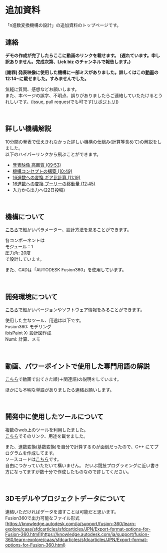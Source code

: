 # 追加資料
「n進数変換機構の設計」の追加資料のトップページです。


## 連絡
**デモの作成が完了したらここに動画のリンクを載せます。 (遅れています。申し訳ありません。完成次第、Lick biz のチャンネルで報告します。)**

**[謝罪] 発表映像に使用した機構に一部ミスがありました。詳しくはこの[動画](https://youtu.be/g-iwI_A3a5w)の12:14~に載せました。すみませんでした。**

気軽に質問、感想などお願いします。  
また、本ページの誤字、不明点、誤りがありましたらご連絡していたたけるとうれしいです。(issue, pull requestでも可です[[リポジトリ](https://github.com/2357or/additional-resources)])


<br>


## 詳しい機構解説
10分間の発表で伝えきれなかった詳しい機構の仕組み(計算等含めて)の解説をしました。  
以下のハイパーリンクから飛ぶことができます。  
- [発表映像 高画質  (09:53)](https://youtu.be/FI3c_mOsdIg)
- [機構コンセプトの構築  (10:49)](https://youtu.be/TlpKPEhMsRQ)
- [16進数への変換 ギア比計算  (11:19)](https://youtu.be/Ds27-iqx3fo)
- [16進数への変換 プーリーの移動量  (12:45)](https://youtu.be/g-iwI_A3a5w)
- 入力から出力へ(22日投稿)
<br>


## 機構について
[こちら](/components.md)で細かいパラメーター、設計方法を見ることができます。

各コンポーネントは  
モジュール：1  
圧力角: 20度  
で設計しています。

また、CADは「AUTODESK Fusion360」を使用しています。


<br>


## 開発環境について
[こちら](/environment.md)で細かいバージョンやソフトウェア情報をみることができます。

使用した主なツール、用途は以下です。  
Fusion360: モデリング  
ibisPaint X: 設計図作成  
Numi: 計算、メモ


<br>


## 動画、パワーポイントで使用した専門用語の解説
[こちら](/word_def.md)で動画で出てきた順(＋関連語)の説明をしています。

ほかにも不明な単語がありましたら連絡お願いします。


<br>


## 開発中に使用したツールについて
複数のweb上のツールを利用したました。  
[こちら](/tool.md)でそのリンク、用途を載せました。

また、進数変換(基数変換)を自分で計算するのが面倒だったので、C++ にてプログラムを作成してます。  
ソースコードは[こちら](/resources/cpp/radix_conversion.cpp)です。    
自由につかっていただいて構いません。 だいぶ競技プログラミングに近い書き方になってますが数十分で作成したものなので許してください。


<br>


## 3Dモデルやプロジェクトデータについて
連絡いただければデータを渡すことは可能だと思います。  
Fusion360で出力可能なファイル形式[https://knowledge.autodesk.com/ja/support/fusion-360/learn-explore/caas/sfdcarticles/sfdcarticles/JPN/Export-format-options-for-Fusion-360.html](https://knowledge.autodesk.com/ja/support/fusion-360/learn-explore/caas/sfdcarticles/sfdcarticles/JPN/Export-format-options-for-Fusion-360.html)

